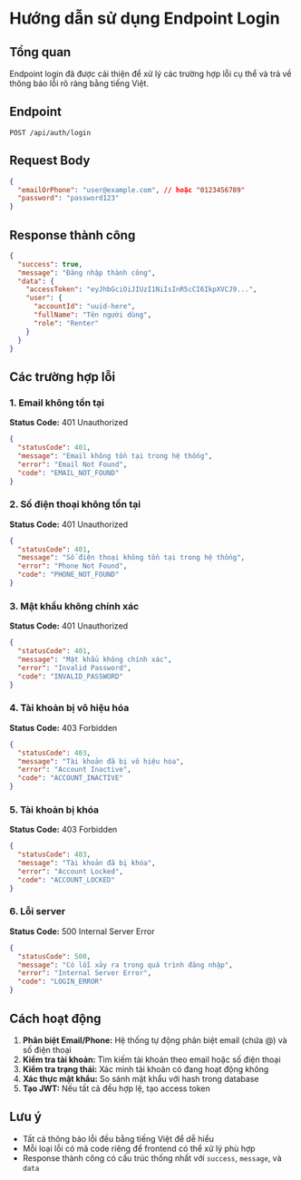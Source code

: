 # Hướng dẫn sử dụng Endpoint Login

## Tổng quan

Endpoint login đã được cải thiện để xử lý các trường hợp lỗi cụ thể và trả về thông báo lỗi rõ ràng bằng tiếng Việt.

## Endpoint

```
POST /api/auth/login
```

## Request Body

```json
{
  "emailOrPhone": "user@example.com", // hoặc "0123456789"
  "password": "password123"
}
```

## Response thành công

```json
{
  "success": true,
  "message": "Đăng nhập thành công",
  "data": {
    "accessToken": "eyJhbGciOiJIUzI1NiIsInR5cCI6IkpXVCJ9...",
    "user": {
      "accountId": "uuid-here",
      "fullName": "Tên người dùng",
      "role": "Renter"
    }
  }
}
```

## Các trường hợp lỗi

### 1. Email không tồn tại

**Status Code:** 401 Unauthorized

```json
{
  "statusCode": 401,
  "message": "Email không tồn tại trong hệ thống",
  "error": "Email Not Found",
  "code": "EMAIL_NOT_FOUND"
}
```

### 2. Số điện thoại không tồn tại

**Status Code:** 401 Unauthorized

```json
{
  "statusCode": 401,
  "message": "Số điện thoại không tồn tại trong hệ thống",
  "error": "Phone Not Found",
  "code": "PHONE_NOT_FOUND"
}
```

### 3. Mật khẩu không chính xác

**Status Code:** 401 Unauthorized

```json
{
  "statusCode": 401,
  "message": "Mật khẩu không chính xác",
  "error": "Invalid Password",
  "code": "INVALID_PASSWORD"
}
```

### 4. Tài khoản bị vô hiệu hóa

**Status Code:** 403 Forbidden

```json
{
  "statusCode": 403,
  "message": "Tài khoản đã bị vô hiệu hóa",
  "error": "Account Inactive",
  "code": "ACCOUNT_INACTIVE"
}
```

### 5. Tài khoản bị khóa

**Status Code:** 403 Forbidden

```json
{
  "statusCode": 403,
  "message": "Tài khoản đã bị khóa",
  "error": "Account Locked",
  "code": "ACCOUNT_LOCKED"
}
```

### 6. Lỗi server

**Status Code:** 500 Internal Server Error

```json
{
  "statusCode": 500,
  "message": "Có lỗi xảy ra trong quá trình đăng nhập",
  "error": "Internal Server Error",
  "code": "LOGIN_ERROR"
}
```

## Cách hoạt động

1. **Phân biệt Email/Phone:** Hệ thống tự động phân biệt email (chứa @) và số điện thoại
2. **Kiểm tra tài khoản:** Tìm kiếm tài khoản theo email hoặc số điện thoại
3. **Kiểm tra trạng thái:** Xác minh tài khoản có đang hoạt động không
4. **Xác thực mật khẩu:** So sánh mật khẩu với hash trong database
5. **Tạo JWT:** Nếu tất cả đều hợp lệ, tạo access token

## Lưu ý

- Tất cả thông báo lỗi đều bằng tiếng Việt để dễ hiểu
- Mỗi loại lỗi có mã code riêng để frontend có thể xử lý phù hợp
- Response thành công có cấu trúc thống nhất với `success`, `message`, và `data`

